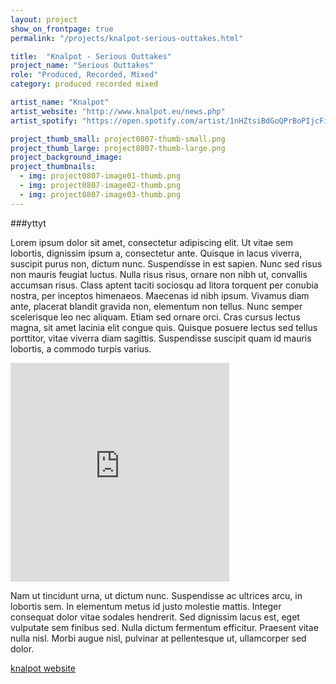```yaml
---
layout: project
show_on_frontpage: true
permalink: "/projects/knalpot-serious-outtakes.html"

title:  "Knalpot - Serious Outtakes"
project_name: "Serious Outtakes"
role: "Produced, Recorded, Mixed"
category: produced recorded mixed

artist_name: "Knalpot"
artist_website: "http://www.knalpot.eu/news.php"
artist_spotify: "https://open.spotify.com/artist/1nHZtsiBdGoQPrBoPIjcFi"

project_thumb_small: project0807-thumb-small.png
project_thumb_large: project0807-thumb-large.png
project_background_image: 
project_thumbnails:
  - img: project0807-image01-thumb.png
  - img: project0807-image02-thumb.png
  - img: project0807-image03-thumb.png
---
```


###yttyt 


Lorem ipsum dolor sit amet, consectetur adipiscing elit. Ut vitae sem lobortis, dignissim ipsum a, consectetur ante. Quisque in lacus viverra, suscipit purus non, dictum nunc. Suspendisse in est sapien. Nunc sed risus non mauris feugiat luctus. Nulla risus risus, ornare non nibh ut, convallis accumsan risus. Class aptent taciti sociosqu ad litora torquent per conubia nostra, per inceptos himenaeos. Maecenas id nibh ipsum. Vivamus diam ante, placerat blandit gravida non, elementum non tellus. Nunc semper scelerisque leo nec aliquam. Etiam sed ornare orci. Cras cursus lectus magna, sit amet lacinia elit congue quis. Quisque posuere lectus sed tellus porttitor, vitae viverra diam sagittis. Suspendisse suscipit quam id mauris lobortis, a commodo turpis varius.

<iframe style="border: 0; width: 350px; height: 350px;" src="https://bandcamp.com/EmbeddedPlayer/album=3252295011/size=large/bgcol=ffffff/linkcol=0687f5/minimal=true/transparent=true/" seamless><a href="http://knalpot.bandcamp.com/album/serious-outtakes">Serious Outtakes by Knalpot</a></iframe>

Nam ut tincidunt urna, ut dictum nunc. Suspendisse ac ultrices arcu, in lobortis sem. In elementum metus id justo molestie mattis. Integer consequat dolor vitae sodales hendrerit. Sed dignissim lacus est, eget vulputate sem finibus sed. Nulla dictum fermentum efficitur. Praesent vitae nulla nisl. Morbi augue nisl, pulvinar at pellentesque ut, ullamcorper sed dolor.

[knalpot website](http://www.knalpot.eu/news.php)





